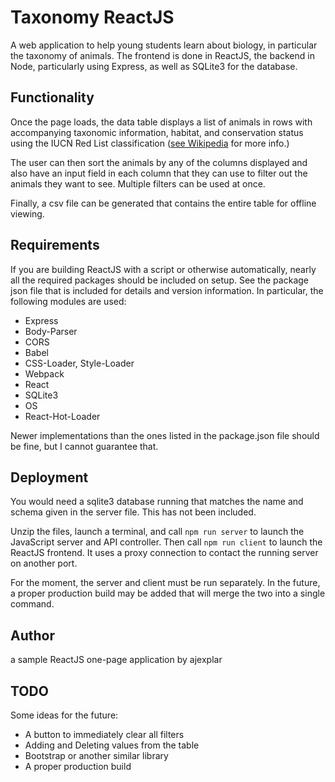 # Taxonomy ReactJS

A web application to help young students learn about biology, in particular the taxonomy of animals. The frontend is done in ReactJS, the backend in Node, particularly using Express, as well as SQLite3 for the database.

## Functionality
Once the page loads, the data table displays a list of animals in rows with accompanying taxonomic information, habitat, and conservation status using the IUCN Red List classification ([see Wikipedia](https://en.wikipedia.org/wiki/IUCN_Red_List) for more info.)

The user can then sort the animals by any of the columns displayed and also have an input field in each column that they can use to filter out the animals they want to see. Multiple filters can be used at once.

Finally, a csv file can be generated that contains the entire table for offline viewing.

## Requirements
If you are building ReactJS with a script or otherwise automatically, nearly all the required packages should be included on setup. See the package json file that is included for details and version information. In particular, the following modules are used:

* Express
* Body-Parser
* CORS
* Babel
* CSS-Loader, Style-Loader
* Webpack
* React
* SQLite3
* OS
* React-Hot-Loader

Newer implementations than the ones listed in the package.json file should be fine, but I cannot guarantee that.

## Deployment
You would need a sqlite3 database running that matches the name and schema given in the server file. This has not been included.

Unzip the files, launch a terminal, and call `npm run server` to launch the JavaScript server and API controller. Then call `npm run client` to launch the ReactJS frontend. It uses a proxy connection to contact the running server on another port.

For the moment, the server and client must be run separately. In the future, a proper production build may be added that will merge the two into a single command.

## Author
a sample ReactJS one-page application by ajexplar

## TODO

Some ideas for the future:
* A button to immediately clear all filters
* Adding and Deleting values from the table
* Bootstrap or another similar library
* A proper production build
